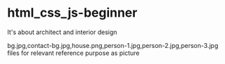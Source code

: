 # html_css_js-beginner
It's about architect and interior design   

bg.jpg,contact-bg.jpg,house.png,person-1.jpg,person-2.jpg,person-3.jpg files for relevant reference purpose as picture
